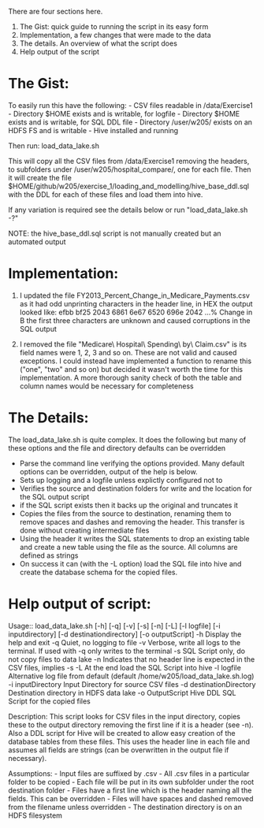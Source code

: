 There are four sections here.
1. The Gist: quick guide to running the script in its easy form
2. Implementation, a few changes that were made to the data
3. The details.  An overview of what the script does
4. Help output of the script


The Gist:
=========
To easily run this have the following:
	- CSV files readable in /data/Exercise1
	- Directory $HOME exists and is writable, for logfile
	- Directory $HOME exists and is writable, for SQL DDL file
	- Directory /user/w205/ exists on an HDFS FS and is writable
	- Hive installed and running

Then run:
	load_data_lake.sh

This will copy all the CSV files from /data/Exercise1 removing the headers, to subfolders
under /user/w205/hospital_compare/, one for each file.  Then it will create the file
$HOME/github/w205/exercise_1/loading_and_modelling/hive_base_ddl.sql with the DDL
for each of these files and load them into hive.

If any variation is required see the details below or run "load_data_lake.sh -?"

NOTE: the hive_base_ddl.sql script is not manually created but an automated output


Implementation:
==============

1. I updated the file FY2013_Percent_Change_in_Medicare_Payments.csv as it had odd 
unprinting characters in the header line, in HEX the output looked like:
efbb bf25 2043 6861 6e67 6520 696e 2042  ...% Change in B
the first three characters are unknown and caused corruptions in the SQL output

2. I removed the file "Medicare\ Hospital\ Spending\ by\ Claim.csv" is its field
names were 1, 2, 3 and so on.  These are not valid and caused exceptions.  I could
instead have implemented a function to rename this ("one", "two" and so on) but
decided it wasn't worth the time for this implementation.  A more thorough sanity
check of both the table and column names would be necessary for completeness


The Details:
============
The load_data_lake.sh is quite complex.  It does the following but many of these
options and the file and directory defaults can be overridden
- Parse the command line verifying the options provided.  Many default options can
	be overridden, output of the help is below.
- Sets up logging and a logfile unless explictly configured not to
- Verifies the source and destination folders for write and the location for the SQL
	output script
- if the SQL script exists then it backs up the original and truncates it
- Copies the files from the source to destination, renaming them to remove spaces and
	dashes and removing the header.  This transfer is done without creating 
	intermediate files
- Using the header it writes the SQL statements to drop an existing table and create 
	a new table using the file as the source.  All columns are defined as strings
- On success it can (with the -L option) load the SQL file into hive and create the
	database schema for the copied files.


Help output of script:
=======================
Usage:: load_data_lake.sh [-h] [-q] [-v] [-s] [-n] [-L] [-l logfile] [-i inputdirectory] [-d destinationdirectory] [-o outputScript]
		 -h              Display the help and exit
		 -q              Quiet, no logging to file
                 -v              Verbose, write all logs to the terminal.  If used with -q only writes to the terminal
                 -s              SQL Script only, do not copy files to data lake
                 -n              Indicates that no header line is expected in the CSV files, implies -s
                 -L              At the end load the SQL Script into hive
                 -l logfile      Alternative log file from default (default /home/w205/load_data_lake.sh.log)
                 -i inputDirectory       Input Directory for source CSV files
                 -d destinationDirectory         Destination directory in HDFS data lake
                 -o OutputScript         Hive DDL SQL Script for the copied files

Description: This script looks for CSV files in the input directory, copies these
to the output directory removing the first line if it is a header (see -n).  Also a DDL script for Hive
will be created to allow easy creation of the database tables from these files.  This uses the header line
in each file and assumes all fields are strings (can be overwritten in the output file if necessary).

Assumptions:
         - Input files are suffixed by .csv
         - All .csv files in a particular folder to be copied
         - Each file will be put in its own subfolder under the root destination folder
         - Files have a first line which is the header naming all the fields.  This can be overridden
         - Files will have spaces and dashed removed from the filename unless overridden
         - The destination directory is on an HDFS filesystem

